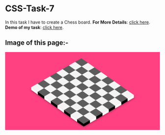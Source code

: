 # CSS-Task-7

In this task I have to create a Chess board.
**For More Details**: [click here](https://youtu.be/CXWCSh2R0Og).
**Demo of my task**: [click here](https://sayan-roy-729.github.io/CSS-Task-7/).

## Image of this page:-
![alt text](https://github.com/Sayan-Roy-729/CSS-Task-7/blob/master/Screenshot_2020-07-30%20CSS%20Task-7(1).png)
